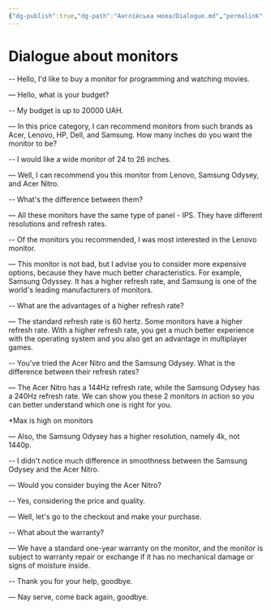 ```yaml
---
{"dg-publish":true,"dg-path":"Англійська мова/Dialogue.md","permalink":"/anglijska-mova/dialogue/"}
---
```


# Dialogue about monitors
-- Hello, I'd like to buy a monitor for programming and watching movies.

— Hello, what is your budget?

-- My budget is up to 20000 UAH.

— In this price category, I can recommend monitors from such brands as Acer, Lenovo, HP, Dell, and Samsung. How many inches do you want the monitor to be?

-- I would like a wide monitor of 24 to 26 inches.

— Well, I can recommend you this monitor from Lenovo, Samsung Odysey, and Acer Nitro. 

-- What's the difference between them?

— All these monitors have the same type of panel - IPS. They have different resolutions and refresh rates.

-- Of the monitors you recommended, I was most interested in the Lenovo monitor. 

— This monitor is not bad, but I advise you to consider more expensive options, because they have much better characteristics. For example, Samsung Odyssey. It has a higher refresh rate, and Samsung is one of the world's leading manufacturers of monitors.

-- What are the advantages of a higher refresh rate?

— The standard refresh rate is 60 hertz. Some monitors have a higher refresh rate. With a higher refresh rate, you get a much better experience with the operating system and you also get an advantage in multiplayer games.

-- You've tried the Acer Nitro and the Samsung Odysey. What is the difference between their refresh rates?

— The Acer Nitro has a 144Hz refresh rate, while the Samsung Odysey has a 240Hz refresh rate. We can show you these 2 monitors in action so you can better understand which one is right for you.

*Max is high on monitors 

— Also, the Samsung Odysey has a higher resolution, namely 4k, not 1440p.

-- I didn't notice much difference in smoothness between the Samsung Odysey and the Acer Nitro.

— Would you consider buying the Acer Nitro?

-- Yes, considering the price and quality.

— Well, let's go to the checkout and make your purchase.

-- What about the warranty?

— We have a standard one-year warranty on the monitor, and the monitor is subject to warranty repair or exchange if it has no mechanical damage or signs of moisture inside.

-- Thank you for your help, goodbye.

— Nay serve, come back again, goodbye.